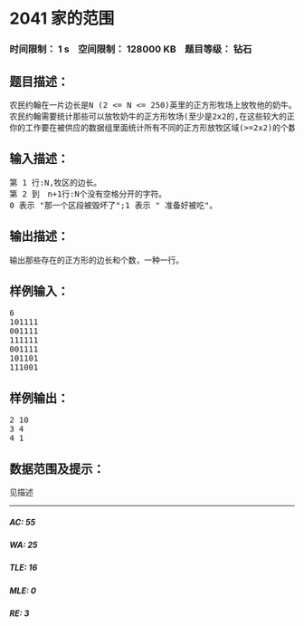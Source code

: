 # 2041 家的范围   
### 时间限制： 1 s&nbsp;&nbsp;&nbsp;&nbsp;空间限制： 128000 KB&nbsp;&nbsp;&nbsp;&nbsp;题目等级： 钻石  
## 题目描述：  

<pre>
农民约翰在一片边长是N (2 <= N <= 250)英里的正方形牧场上放牧他的奶牛。(因为一些原因，他的奶牛只在正方形的牧场上吃草。)遗憾的是,他的奶牛已经毁坏一些土地。( 一些1平方英里的正方形)
农民约翰需要统计那些可以放牧奶牛的正方形牧场(至少是2x2的,在这些较大的正方形中没有一个点是被破坏的，也就是说，所有的点都是“1”)。
你的工作要在被供应的数据组里面统计所有不同的正方形放牧区域(>=2x2)的个数。当然，放牧区域可能是重叠。
</pre>
  
  
## 输入描述：  

<pre>
第 1 行:N,牧区的边长。
第 2 到　n+1行:N个没有空格分开的字符。
0 表示 "那一个区段被毁坏了";1 表示 " 准备好被吃"。
</pre>
  
  
## 输出描述：  

<pre>
输出那些存在的正方形的边长和个数，一种一行。
</pre>
  
  
## 样例输入：  

<pre>
6
101111
001111
111111
001111
101101
111001
</pre>
  
  
## 样例输出：  

<pre>
2 10
3 4
4 1
</pre>
  
  
## 数据范围及提示：  

<pre>
见描述
</pre>
  
  
***  

##### AC: 55  
##### WA: 25  
##### TLE: 16  
##### MLE: 0  
##### RE: 3  
